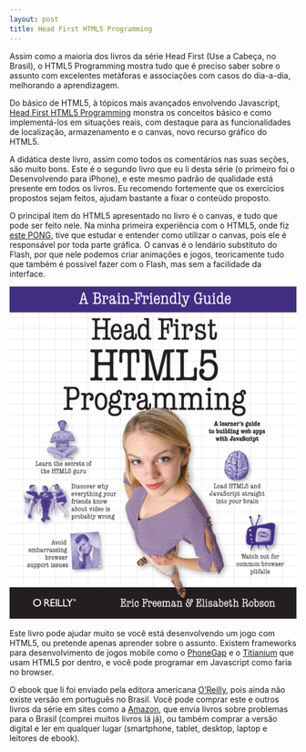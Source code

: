 ```yaml
---
layout: post
title: Head First HTML5 Programming
---
```


Assim como a maioria dos livros da série Head First (Use a Cabeça, no Brasil), o HTML5 Programming mostra tudo que é preciso saber sobre o assunto com excelentes metáforas e associações com casos do dia-a-dia, melhorando a aprendizagem.

Do básico de HTML5, à tópicos mais avançados envolvendo Javascript, [Head First HTML5 Programming](http://shop.oreilly.com/product/0636920010906.do "Livro") monstra os conceitos básico e como implementá-los em situações reais, com destaque para as funcionalidades de localização, armazenamento e o canvas, novo recurso gráfico do HTML5.

A didática deste livro, assim como todos os comentários nas suas seções, são muito bons. Este é o segundo livro que eu li desta série (o primeiro foi o Desenvolvendo para iPhone), e este mesmo padrão de qualidade está presente em todos os livros. Eu recomendo fortemente que os exercícios propostos sejam feitos, ajudam bastante a fixar o conteúdo proposto.

O principal item do HTML5 apresentado no livro é o canvas, e tudo que pode ser feito nele. Na minha primeira experiência com o HTML5, onde fiz [este PONG](http://gamedeveloper.com.br/blog/2013/08/21/pong-html5-javascript/ "PONG"), tive que estudar e entender como utilizar o canvas, pois ele é responsável por toda parte gráfica. O canvas é o lendário substituto do Flash, por que nele podemos criar animações e jogos, teoricamente tudo que também é possível fazer com o Flash, mas sem a facilidade da interface.

![](../content/images/2013/12/Screen-Shot-2013-12-19-at-15.19.34.png "HTML5 Programming")

Este livro pode ajudar muito se você está desenvolvendo um jogo com HTML5, ou pretende apenas aprender sobre o assunto. Existem frameworks para desenvolvimento de jogos mobile como o [PhoneGap](http://phonegap.com/ "PhoneGap") e o [Titianium](http://www.appcelerator.com/ "Titanium") que usam HTML5 por dentro, e você pode programar em Javascript como faria no browser.

O ebook que li foi enviado pela editora americana [O’Reilly](http://oreilly.com/ "OReilly"), pois ainda não existe versão em português no Brasil. Você pode comprar este e outros livros da série em sites como a [Amazon](http://www.amazon.com/ "Amazon"), que envia livros sobre problemas para o Brasil (comprei muitos livros lá já), ou também comprar a versão digital e ler em qualquer lugar (smartphone, tablet, desktop, laptop e leitores de ebook).

